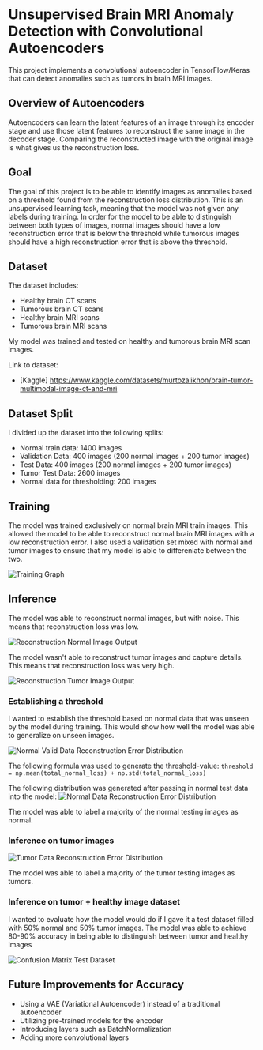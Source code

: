 # Unsupervised Brain MRI Anomaly Detection with Convolutional Autoencoders

This project implements a convolutional autoencoder in TensorFlow/Keras that can detect anomalies such as tumors in brain MRI images.

## Overview of Autoencoders
Autoencoders can learn the latent features of an image through its encoder stage and use those latent features to reconstruct the same image in the decoder stage. Comparing the reconstructed image with the original image is what gives us the reconstruction loss.

## Goal
The goal of this project is to be able to identify images as anomalies based on a threshold found from the reconstruction loss distribution. This is an unsupervised learning task, meaning that the model was not given any labels during training. In order for the model to be able to distinguish between both types of images, normal images should have a low reconstruction error that is below the threshold while tumorous images should have a high reconstruction error that is above the threshold.

## Dataset

The dataset includes:
- Healthy brain CT scans
- Tumorous brain CT scans
- Healthy brain MRI scans
- Tumorous brain MRI scans

My model was trained and tested on healthy and tumorous brain MRI scan images.

Link to dataset:
- [Kaggle] https://www.kaggle.com/datasets/murtozalikhon/brain-tumor-multimodal-image-ct-and-mri

## Dataset Split
I divided up the dataset into the following splits:
- Normal train data: 1400 images
- Validation Data: 400 images (200 normal images + 200 tumor images)
- Test Data: 400 images (200 normal images + 200 tumor images)
- Tumor Test Data: 2600 images
- Normal data for thresholding: 200 images

## Training
The model was trained exclusively on normal brain MRI train images. This allowed the model to be able to reconstruct normal brain MRI images with a low reconstruction error. I also used a validation set mixed with normal and tumor images to ensure that my model is able to differeniate between the two.

![Training Graph](assets/train_results.png)

## Inference
The model was able to reconstruct normal images, but with noise. This means that reconstruction loss was low.

![Reconstruction Normal Image Output](assets/reconstruction_normal_img.png)

The model wasn't able to reconstruct tumor images and capture details. This means that reconstruction loss was very high.

![Reconstruction Tumor Image Output](assets/reconstruction_tumor_img.png)

### Establishing a threshold

I wanted to establish the threshold based on normal data that was unseen by the model during training. This would show how well the model was able to generalize on unseen images.

![Normal Valid Data Reconstruction Error Distribution](assets/normal_valid_loss_distribution.png)

The following formula was used to generate the threshold-value: `threshold = np.mean(total_normal_loss) + np.std(total_normal_loss)`

The following distribution was generated after passing in normal test data into the model:
![Normal Data Reconstruction Error Distribution](assets/normal_test_loss_distribution.png)

The model was able to label a majority of the normal testing images as normal.

### Inference on tumor images

![Tumor Data Reconstruction Error Distribution](assets/tumor_loss_distribution.png)

The model was able to label a majority of the tumor testing images as tumors.

### Inference on tumor + healthy image dataset

I wanted to evaluate how the model would do if I gave it a test dataset filled with 50% normal and 50% tumor images. The model was able to achieve 80-90% accuracy in being able to distinguish between tumor and healthy images

![Confusion Matrix Test Dataset](assets/cm_test_data.png)

## Future Improvements for Accuracy
- Using a VAE (Variational Autoencoder) instead of a traditional autoencoder
- Utilizing pre-trained models for the encoder
- Introducing layers such as BatchNormalization
- Adding more convolutional layers

